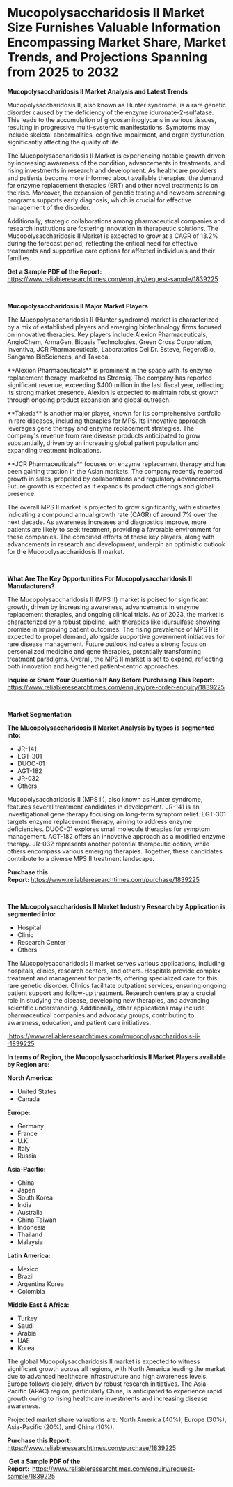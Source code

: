 <p><h1>Mucopolysaccharidosis II Market Size Furnishes Valuable Information Encompassing Market Share, Market Trends, and Projections Spanning from 2025 to 2032</h1></p><p><strong>Mucopolysaccharidosis II Market Analysis and Latest Trends</strong></p>
<p><p>Mucopolysaccharidosis II, also known as Hunter syndrome, is a rare genetic disorder caused by the deficiency of the enzyme iduronate-2-sulfatase. This leads to the accumulation of glycosaminoglycans in various tissues, resulting in progressive multi-systemic manifestations. Symptoms may include skeletal abnormalities, cognitive impairment, and organ dysfunction, significantly affecting the quality of life.</p><p>The Mucopolysaccharidosis II Market is experiencing notable growth driven by increasing awareness of the condition, advancements in treatments, and rising investments in research and development. As healthcare providers and patients become more informed about available therapies, the demand for enzyme replacement therapies (ERT) and other novel treatments is on the rise. Moreover, the expansion of genetic testing and newborn screening programs supports early diagnosis, which is crucial for effective management of the disorder.</p><p>Additionally, strategic collaborations among pharmaceutical companies and research institutions are fostering innovation in therapeutic solutions. The Mucopolysaccharidosis II Market is expected to grow at a CAGR of 13.2% during the forecast period, reflecting the critical need for effective treatments and supportive care options for affected individuals and their families.</p></p>
<p><strong>Get a Sample PDF of the Report:&nbsp;</strong> <a href="https://www.reliableresearchtimes.com/enquiry/request-sample/1839225?utm_campaign=2794&utm_medium=2&utm_source=Github&utm_content=ia&utm_term=19042025&utm_id=mucopolysaccharidosis-ii">https://www.reliableresearchtimes.com/enquiry/request-sample/1839225</a></p>
<p>&nbsp;</p>
<p><strong>Mucopolysaccharidosis II Major Market Players</strong></p>
<p><p>The Mucopolysaccharidosis II (Hunter syndrome) market is characterized by a mix of established players and emerging biotechnology firms focused on innovative therapies. Key players include Alexion Pharmaceuticals, AngioChem, ArmaGen, Bioasis Technologies, Green Cross Corporation, Inventiva, JCR Pharmaceuticals, Laboratorios Del Dr. Esteve, RegenxBio, Sangamo BioSciences, and Takeda.</p><p>**Alexion Pharmaceuticals** is prominent in the space with its enzyme replacement therapy, marketed as Strensiq. The company has reported significant revenue, exceeding $400 million in the last fiscal year, reflecting its strong market presence. Alexion is expected to maintain robust growth through ongoing product expansion and global outreach.</p><p>**Takeda** is another major player, known for its comprehensive portfolio in rare diseases, including therapies for MPS. Its innovative approach leverages gene therapy and enzyme replacement strategies. The company's revenue from rare disease products anticipated to grow substantially, driven by an increasing global patient population and expanding treatment indications.</p><p>**JCR Pharmaceuticals** focuses on enzyme replacement therapy and has been gaining traction in the Asian markets. The company recently reported growth in sales, propelled by collaborations and regulatory advancements. Future growth is expected as it expands its product offerings and global presence.</p><p>The overall MPS II market is projected to grow significantly, with estimates indicating a compound annual growth rate (CAGR) of around 7% over the next decade. As awareness increases and diagnostics improve, more patients are likely to seek treatment, providing a favorable environment for these companies. The combined efforts of these key players, along with advancements in research and development, underpin an optimistic outlook for the Mucopolysaccharidosis II market.</p></p>
<p>&nbsp;</p>
<p><strong>What Are The Key Opportunities For Mucopolysaccharidosis II Manufacturers?</strong></p>
<p><p>The Mucopolysaccharidosis II (MPS II) market is poised for significant growth, driven by increasing awareness, advancements in enzyme replacement therapies, and ongoing clinical trials. As of 2023, the market is characterized by a robust pipeline, with therapies like idursulfase showing promise in improving patient outcomes. The rising prevalence of MPS II is expected to propel demand, alongside supportive government initiatives for rare disease management. Future outlook indicates a strong focus on personalized medicine and gene therapies, potentially transforming treatment paradigms. Overall, the MPS II market is set to expand, reflecting both innovation and heightened patient-centric approaches.</p></p>
<p><strong>Inquire or Share Your Questions If Any Before Purchasing This Report:</strong> <a href="https://www.reliableresearchtimes.com/enquiry/pre-order-enquiry/1839225?utm_campaign=2794&utm_medium=2&utm_source=Github&utm_content=ia&utm_term=19042025&utm_id=mucopolysaccharidosis-ii">https://www.reliableresearchtimes.com/enquiry/pre-order-enquiry/1839225</a></p>
<p>&nbsp;</p>
<p><strong>Market Segmentation</strong></p>
<p><strong>The Mucopolysaccharidosis II Market Analysis by types is segmented into:</strong></p>
<p><ul><li>JR-141</li><li>EGT-301</li><li>DUOC-01</li><li>AGT-182</li><li>JR-032</li><li>Others</li></ul></p>
<p><p>Mucopolysaccharidosis II (MPS II), also known as Hunter syndrome, features several treatment candidates in development. JR-141 is an investigational gene therapy focusing on long-term symptom relief. EGT-301 targets enzyme replacement therapy, aiming to address enzyme deficiencies. DUOC-01 explores small molecule therapies for symptom management. AGT-182 offers an innovative approach as a modified enzyme therapy. JR-032 represents another potential therapeutic option, while others encompass various emerging therapies. Together, these candidates contribute to a diverse MPS II treatment landscape.</p></p>
<p><strong>Purchase this Report:&nbsp;</strong><a href="https://www.reliableresearchtimes.com/purchase/1839225?utm_campaign=2794&utm_medium=2&utm_source=Github&utm_content=ia&utm_term=19042025&utm_id=mucopolysaccharidosis-ii">https://www.reliableresearchtimes.com/purchase/1839225</a></p>
<p>&nbsp;</p>
<p><strong>The Mucopolysaccharidosis II Market Industry Research by Application is segmented into:</strong></p>
<p><ul><li>Hospital</li><li>Clinic</li><li>Research Center</li><li>Others</li></ul></p>
<p><p>The Mucopolysaccharidosis II market serves various applications, including hospitals, clinics, research centers, and others. Hospitals provide complex treatment and management for patients, offering specialized care for this rare genetic disorder. Clinics facilitate outpatient services, ensuring ongoing patient support and follow-up treatment. Research centers play a crucial role in studying the disease, developing new therapies, and advancing scientific understanding. Additionally, other applications may include pharmaceutical companies and advocacy groups, contributing to awareness, education, and patient care initiatives.</p></p>
<p><a href="https://www.reliableresearchtimes.com/mucopolysaccharidosis-ii-r1839225?utm_campaign=2794&utm_medium=2&utm_source=Github&utm_content=ia&utm_term=19042025&utm_id=mucopolysaccharidosis-ii">&nbsp;https://www.reliableresearchtimes.com/mucopolysaccharidosis-ii-r1839225</a></p>
<p><strong>In terms of Region, the Mucopolysaccharidosis II Market Players available by Region are:</strong></p>
<p>
    <p> <strong> North America: </strong>
        <ul>
            <li>United States</li>
            <li>Canada</li>
        </ul>
        </p> 
    <p> <strong> Europe: </strong>
        <ul>
            <li>Germany</li>
            <li>France</li>
            <li>U.K.</li>
            <li>Italy</li>
            <li>Russia</li>
        </ul>
        </p> 
    <p> <strong> Asia-Pacific: </strong>
        <ul>
            <li>China</li>
            <li>Japan</li>
            <li>South Korea</li>
            <li>India</li>
            <li>Australia</li>
            <li>China Taiwan</li>
            <li>Indonesia</li>
            <li>Thailand</li>
            <li>Malaysia</li>
        </ul>
        </p> 
    <p> <strong> Latin America: </strong>
        <ul>
            <li>Mexico</li>
            <li>Brazil</li>
            <li>Argentina Korea</li>
            <li>Colombia</li>
        </ul>
        </p> 
    <p> <strong> Middle East & Africa: </strong>
        <ul>
            <li>Turkey</li>
            <li>Saudi</li>
            <li>Arabia</li>
            <li>UAE</li>
            <li>Korea</li>
        </ul>
    </p>
    </p>
<p><p>The global Mucopolysaccharidosis II market is expected to witness significant growth across all regions, with North America leading the market due to advanced healthcare infrastructure and high awareness levels. Europe follows closely, driven by robust research initiatives. The Asia-Pacific (APAC) region, particularly China, is anticipated to experience rapid growth owing to rising healthcare investments and increasing disease awareness. </p><p>Projected market share valuations are: North America (40%), Europe (30%), Asia-Pacific (20%), and China (10%).</p></p>
<p><strong>Purchase this Report: </strong><a href="https://www.reliableresearchtimes.com/purchase/1839225?utm_campaign=2794&utm_medium=2&utm_source=Github&utm_content=ia&utm_term=19042025&utm_id=mucopolysaccharidosis-ii">https://www.reliableresearchtimes.com/purchase/1839225</a></p>
<p>&nbsp;<strong>Get a Sample PDF of the Report:&nbsp;&nbsp;</strong><a href="https://www.reliableresearchtimes.com/enquiry/request-sample/1839225?utm_campaign=2794&utm_medium=2&utm_source=Github&utm_content=ia&utm_term=19042025&utm_id=mucopolysaccharidosis-ii">https://www.reliableresearchtimes.com/enquiry/request-sample/1839225</a></p>
<p><strong></strong></p>
<p><p></p><p></p><p></p></p>
